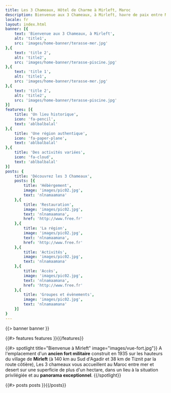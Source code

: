 ```yaml
---
title: Les 3 Chameaux, Hôtel de Charme à Mirleft, Maroc
description: Bienvenue aux 3 Chameaux, à Mirleft, havre de paix entre Mer et Desert Marocain
locale: fr
layout: index.html
banner: [{
    text: 'Bienvenue aux 3 Chameaux, à Mirleft',
    alt: 'title1',
    src: 'images/home-banner/terasse-mer.jpg'
},{
    text: 'title 2',
    alt: 'title2',
    src: 'images/home-banner/terasse-piscine.jpg'
},{
    text: 'title 1',
    alt: 'title1',
    src: 'images/home-banner/terasse-mer.jpg'
},{
    text: 'title 2',
    alt: 'title2',
    src: 'images/home-banner/terasse-piscine.jpg'
}]
features: [{
    title: 'Un lieu historique',
    icon: 'fa-pencil',
    text: 'ablbalbalal'
},{
    title: 'Une région authentique',
    icon: 'fa-paper-plane',
    text: 'ablbalbalal'
},{
    title: 'Des activités variées',
    icon: 'fa-cloud',
    text: 'ablbalbalal'
}]
posts: {
    title: 'Découvrez les 3 Chameaux',
    posts: [{
        title: 'Hébèrgement',
        image: 'images/pic02.jpg',
        text: 'nlnamaamana'
    },{
        title: 'Restauration',
        image: 'images/pic02.jpg',
        text: 'nlnamaamana',
        href: 'http://www.free.fr'
    },{
        title: 'La région',
        image: 'images/pic02.jpg',
        text: 'nlnamaamana',
        href: 'http://www.free.fr'
    },{
        title: 'Activités',
        image: 'images/pic02.jpg',
        text: 'nlnamaamana'
    },{
        title: 'Accès',
        image: 'images/pic02.jpg',
        text: 'nlnamaamana',
        href: 'http://www.free.fr'
    },{
        title: 'Groupes et évènements',
        image: 'images/pic02.jpg',
        text: 'nlnamaamana'
    }]
}
---
```


{{> banner banner }}

{{#> features features }}{{/features}}

{{#> spotlight title="Bienvenue à Mirleft" image="images/vue-fort.jpg"}}
A l'emplacement d'un **ancien fort militaire** construit en 1935 sur les hauteurs du village de **Mirleft** (à 140 km au Sud d'Agadir et 38 km de Tiznit par la route côtière), Les 3 chameaux vous accueillent au Maroc entre mer et desert sur une superficie de plus d'un hectare, dans un lieu à la situation privilégiée et au **panorama exceptionnel**.
{{/spotlight}}

{{#> posts posts }}{{/posts}}



